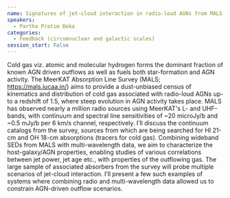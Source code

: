 ```yaml
---
name: Signatures of jet-cloud interaction in radio-loud AGNs from MALS Data Release I (DR1) sample
speakers:
  - Partha Pratim Deka
categories:
  - Feedback (circumnuclear and galactic scales)
session_start: False
---
```


Cold gas viz. atomic and molecular hydrogen forms the dominant fraction of known AGN driven outflows as well as fuels both star-formation and AGN activity. The MeerKAT Absorption Line Survey (MALS; https://mals.iucaa.in/) aims to provide a dust-unbiased census of kinematics and distribution of cold gas associated with radio-loud AGNs up-to a redshift of 1.5, where steep evolution in AGN activity takes place. MALS has observed nearly a million radio sources using MeerKAT's L- and UHF-bands, with continuum and spectral line sensitivities of ~20 microJy/b and ~0.5 mJy/b per 6 km/s channel, respectively. I’ll discuss the continuum catalogs from the survey, sources from which are being searched for HI 21-cm and OH 18-cm absorptions (tracers for cold gas). Combining wideband SEDs from MALS with multi-wavelength data, we aim to characterize the host-galaxy/AGN properties, enabling studies of various correlations between jet power, jet age etc., with properties of the outflowing gas. The large sample of associated absorbers from the survey will probe multiple scenarios of jet-cloud interaction. I’ll present a few such examples of systems where combining radio and multi-wavelength data allowed us to constrain AGN-driven outflow scenarios.